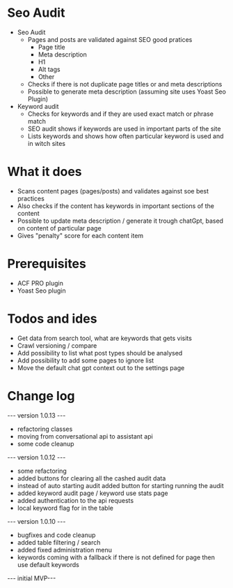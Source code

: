 # Seo Audit
- Seo Audit 
  - Pages and posts are validated against SEO good pratices
    - Page title
    - Meta description
    - H1
    - Alt tags
    - Other
  - Checks if there is not duplicate page titles or and meta descriptions
  - Possible to generate meta description (assuming site uses Yoast Seo Plugin)
- Keyword audit
  - Checks for keywords and if they are used exact match or phrase match
  - SEO audit shows if keywords are used in important parts of the site
  - Lists keywords and shows how often particular keyword is used and in witch sites
  

# What it does
- Scans content pages (pages/posts) and validates against soe best practices
- Also checks if the content has keywords in important sections of the content
- Possible to update meta description / generate it trough chatGpt, based on content of particular page
- Gives "penalty" score for each content item

# Prerequisites
- ACF PRO plugin
- Yoast Seo plugin

# Todos and ides
- Get data from search tool, what are keywords that gets visits
- Crawl versioning / compare
- Add possibility to list what post types should be analysed
- Add possibility to add some pages to ignore list
- Move the default chat gpt context out to the settings page

# Change log
--- version 1.0.13 ---
- refactoring classes
- moving from conversational api to assistant api
- some code cleanup

--- version 1.0.12 ---
- some refactoring
- added buttons for clearing all the cashed audit data
- instead of auto starting audit added button for starting running the audit
- added keyword audit page / keyword use stats page
- added authentication to the api requests
- local keyword flag for in the table

--- version 1.0.10 ---
- bugfixes and code cleanup
- added table filtering / search
- added fixed administration menu
- keywords coming with a fallback if there is not defined for page then use default keywords

--- initial MVP---

